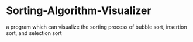 # Sorting-Algorithm-Visualizer
a program which can visualize the sorting process of bubble sort, insertion sort, and selection sort
